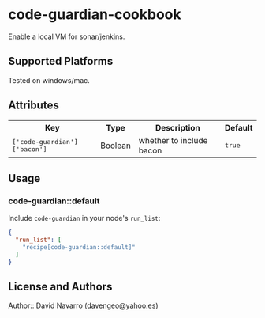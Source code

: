 # code-guardian-cookbook

Enable a local VM for sonar/jenkins.

## Supported Platforms

Tested on windows/mac.

## Attributes

<table>
  <tr>
    <th>Key</th>
    <th>Type</th>
    <th>Description</th>
    <th>Default</th>
  </tr>
  <tr>
    <td><tt>['code-guardian']['bacon']</tt></td>
    <td>Boolean</td>
    <td>whether to include bacon</td>
    <td><tt>true</tt></td>
  </tr>
</table>

## Usage

### code-guardian::default

Include `code-guardian` in your node's `run_list`:

```json
{
  "run_list": [
    "recipe[code-guardian::default]"
  ]
}
```

## License and Authors

Author:: David Navarro (davengeo@yahoo.es)
